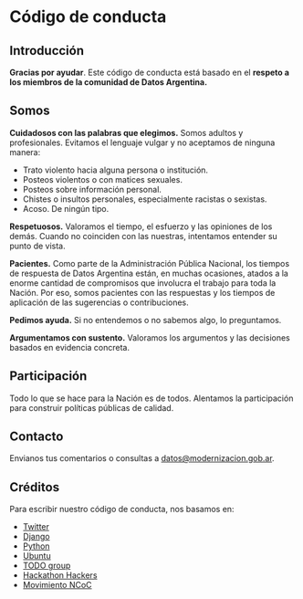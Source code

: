 # Código de conducta

## Introducción
**Gracias por ayudar**. Este código de conducta está basado en el **respeto a los miembros de la comunidad de Datos Argentina.** 

## Somos
**Cuidadosos con las palabras que elegimos.** Somos adultos y profesionales. Evitamos el lenguaje vulgar y no aceptamos de ninguna manera: 

* Trato violento hacia alguna persona o institución.
* Posteos violentos o con matices sexuales.
* Posteos sobre información personal.
* Chistes o insultos personales, especialmente racistas o sexistas. 
* Acoso. De ningún tipo. 

**Respetuosos.** Valoramos el tiempo, el esfuerzo y las opiniones de los demás. Cuando no coinciden con las nuestras, intentamos entender su punto de vista. 

**Pacientes.** Como parte de la Administración Pública Nacional, los tiempos de respuesta de Datos Argentina están, en muchas ocasiones, atados a la enorme cantidad de compromisos que involucra el trabajo para toda la Nación. Por eso, somos pacientes con las respuestas y los tiempos de aplicación de las sugerencias o contribuciones. 

**Pedimos ayuda.** Si no entendemos o no sabemos algo, lo preguntamos. 

**Argumentamos con sustento.** Valoramos los argumentos y las decisiones basados en evidencia concreta.

## Participación
Todo lo que se hace para la Nación es de todos. Alentamos la participación para construir políticas públicas de calidad.  

## Contacto
Envianos tus comentarios o consultas a datos@modernizacion.gob.ar.

## Créditos
Para escribir nuestro código de conducta, nos basamos en:

* [Twitter](https://github.com/twitter/code-of-conduct/blob/master/code-of-conduct.md) 
* [Django](https://www.djangoproject.com/conduct/)
* [Python](https://www.python.org/psf/codeofconduct/)
* [Ubuntu](https://www.ubuntu.com/about/about-ubuntu/conduct)
* [TODO group](http://todogroup.org/opencodeofconduct/)
* [Hackathon Hackers](https://github.com/HackathonHackers/code-of-conduct)
* [Movimiento NCoC](https://github.com/domgetter/NCoC)
